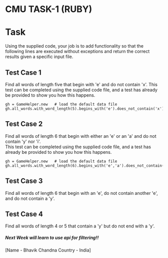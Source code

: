 
<H1> CMU TASK-1 (RUBY) 

# Task

Using the supplied code, your job is to add functionality so that the 
following lines are executed without exceptions and return the correct
results given a specific input file.

## Test Case 1
Find all words of length five that begin with 'e' and do not contain 'x'.
This test can be completed using the supplied code file, and a test
has already be provided to show you how this happens.
```
gh = GameHelper.new   # load the default data file
gh.all_words.with_word_length(5).begins_with('e').does_not_contain('x')
```

## Test Case 2
Find all words of length 6 that begin with either an 'e' or an 'a' and
do not contain 'y' nor 'i'.  
This test can be completed using the supplied code file, and a test
has already be provided to show you how this happens.
```
gh = GameHelper.new   # load the default data file
gh.all_words.with_word_length(6).begins_with('e','a').does_not_contain('y','i')
```

## Test Case 3
Find all words of length 6 that begin with an 'e', do not contain another 'e',
and do not contain a 'y'.

## Test Case 4
Find all words of length 4 or 5 that contain a 'y' but do not end with a 'y'.

<H5>Next Week will learn to use api for filtering!!</H5>
 
 

[Name - Bhavik Chandna Country - India]


